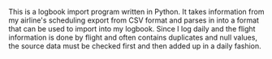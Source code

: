 This is a logbook import program written in Python. It takes information from my airline's scheduling export from CSV format and parses in into a format that can be used to import into my logbook. Since I log daily and the flight information is done by flight and often contains duplicates and null values, the source data must be checked first and then added up in a daily fashion.
